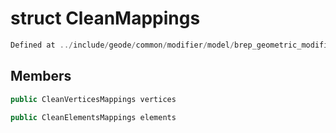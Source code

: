 # struct CleanMappings

```cpp
Defined at ../include/geode/common/modifier/model/brep_geometric_modifier.h#55
```

## Members

```cpp
public CleanVerticesMappings vertices

```

```cpp
public CleanElementsMappings elements

```



